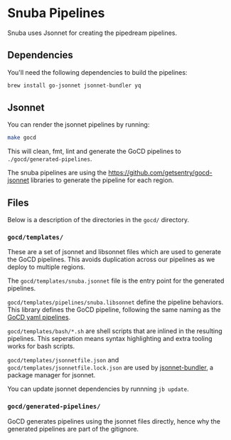 # Snuba Pipelines

Snuba uses Jsonnet for creating the pipedream pipelines.

## Dependencies

You'll need the following dependencies to build the pipelines:

```sh
brew install go-jsonnet jsonnet-bundler yq
```

## Jsonnet

You can render the jsonnet pipelines by running:

```sh
make gocd
```

This will clean, fmt, lint and generate the GoCD pipelines to
`./gocd/generated-pipelines`.

The snuba pipelines are using the https://github.com/getsentry/gocd-jsonnet
libraries to generate the pipeline for each region.

## Files

Below is a description of the directories in the `gocd/` directory.

### `gocd/templates/`

These are a set of jsonnet and libsonnet files which are used
to generate the GoCD pipelines. This avoids duplication across
our pipelines as we deploy to multiple regions.

The `gocd/templates/snuba.jsonnet` file is the entry point for the
generated pipelines.

`gocd/templates/pipelines/snuba.libsonnet` define the pipeline behaviors.
This library defines the GoCD pipeline, following the same naming
as the [GoCD yaml pipelines](https://github.com/tomzo/gocd-yaml-config-plugin#readme).

`gocd/templates/bash/*.sh` are shell scripts that are inlined in the
resulting pipelines. This seperation means syntax highlighting and
extra tooling works for bash scripts.

`gocd/templates/jsonnetfile.json` and `gocd/templates/jsonnetfile.lock.json`
are used by [jsonnet-bundler](https://github.com/jsonnet-bundler/jsonnet-bundler#readme), a package manager for jsonnet.

You can update jsonnet dependencies by runnning `jb update`.

### `gocd/generated-pipelines/`

GoCD generates pipelines using the jsonnet files directly, hence why
the generated pipelines are part of the gitignore.
